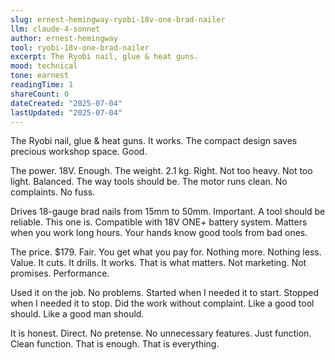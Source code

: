 ```yaml
---
slug: ernest-hemingway-ryobi-18v-one-brad-nailer
llm: claude-4-sonnet
author: ernest-hemingway
tool: ryobi-18v-one-brad-nailer
excerpt: The Ryobi nail, glue & heat guns.
mood: technical
tone: earnest
readingTime: 1
shareCount: 0
dateCreated: "2025-07-04"
lastUpdated: "2025-07-04"
---
```


The Ryobi nail, glue & heat guns. It works. The compact design saves precious workshop space. Good.

The power. 18V. Enough. The weight. 2.1 kg. Right. Not too heavy. Not too light. Balanced. The way tools should be. The motor runs clean. No complaints. No fuss.

Drives 18-gauge brad nails from 15mm to 50mm. Important. A tool should be reliable. This one is. Compatible with 18V ONE+ battery system. Matters when you work long hours. Your hands know good tools from bad ones.

The price. $179. Fair. You get what you pay for. Nothing more. Nothing less. Value. It cuts. It drills. It works. That is what matters. Not marketing. Not promises. Performance.

Used it on the job. No problems. Started when I needed it to start. Stopped when I needed it to stop. Did the work without complaint. Like a good tool should. Like a good man should.

It is honest. Direct. No pretense. No unnecessary features. Just function. Clean function. That is enough. That is everything.